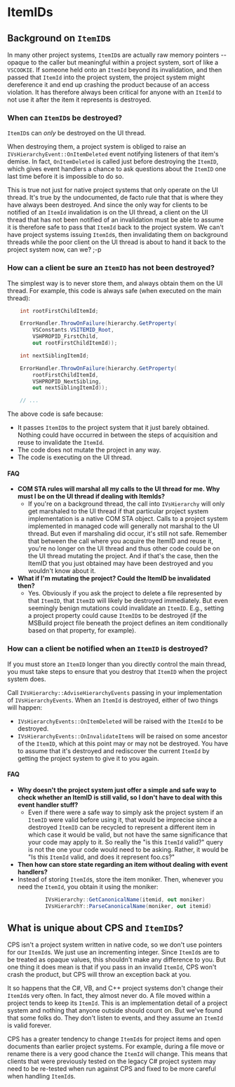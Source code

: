 ﻿ItemIDs
=======

Background on `ItemID`s
---------------------

In many other project systems, `ItemID`s are actually raw memory pointers -- 
opaque to the caller but meaningful within a project system, sort of like 
a `VSCOOKIE`. If someone held onto an `ItemId` beyond its invalidation, and 
then passed that `ItemId` into the project system, the project system might 
dereference it and end up crashing the product because of an access violation. 
It has therefore always been critical for anyone with an `ItemId` to not use 
it after the item it represents is destroyed.

### When can `ItemID`s be destroyed?

`ItemID`s can *only* be destroyed on the UI thread. 

When destroying them, a project system is obliged to raise an
`IVsHierarchyEvent::OnItemDeleted` event notifying listeners of that item's
demise. In fact, `OnItemDeleted` is called just before destroying the `ItemID`,
which gives event handlers a chance to ask questions about the `ItemID` one
last time before it is impossible to do so.

This is true not just for native project systems that only operate on
the UI thread. It's true by the undocumented, de facto rule that that is
where they have always been destroyed. And since the only way for clients
to be notified of an `ItemId` invalidation is on the UI thread, a client on
the UI thread that has not been notified of an invalidation must be able
to assume it is therefore safe to pass that `ItemId` back to the project
system. We can't have project systems issuing `ItemId`s, then invalidating
them on background threads while the poor client on the UI thread is about
to hand it back to the project system now, can we? ;-p

### How can a client be sure an `ItemID` has not been destroyed?

The simplest way is to never store them, and always obtain them on the UI
thread. For example, this code is always safe (when executed on the main
thread):

```csharp
    int rootFirstChildItemId;

    ErrorHandler.ThrowOnFailure(hierarchy.GetProperty(
        VSConstants.VSITEMID_Root,
        VSHPROPID_FirstChild,
        out rootFirstChildItemId));

    int nextSiblingItemId;

    ErrorHandler.ThrowOnFailure(hierarchy.GetProperty(
        rootFirstChildItemId,
        VSHPROPID_NextSibling,
        out nextSiblingItemId));

    // ...
```

The above code is safe because:

- It passes `ItemID`s to the project system that it just barely obtained.
  Nothing could have occurred in between the steps of acquisition and
  reuse to invalidate the `ItemId`.
- The code does not mutate the project in any way. 
- The code is executing on the UI thread.
    
#### FAQ

- **COM STA rules will marshal all my calls to the UI thread for me. 
    Why must I be on the UI thread if dealing with ItemIds?**
  - If you're on a background thread, the call into `IVsHierarchy` will 
    only get marshaled to the UI thread if that particular project system
    implementation is a native COM STA object. Calls to a project system
    implemented in managed code will generally not marshal to the UI thread.
    But even if marshaling did occur, it's still not safe. Remember that
    between the call where you acquire the ItemID and reuse it, you're no
    longer on the UI thread and thus other code could be on the UI thread
    mutating the project. And if that's the case, then the ItemID that you
    just obtained may have been destroyed and you wouldn't know about it.
- **What if I'm mutating the project? Could the ItemID be invalidated then?**
  - Yes. Obviously if you ask the project to delete a file represented
    by that `ItemID`, that `ItemID` will likely be destroyed immediately. But
    even seemingly benign mutations could invalidate an `ItemID`. E.g.,
    setting a project property could cause `ItemID`s to be destroyed (if the
    MSBuild project file beneath the project defines an item conditionally
    based on that property, for example). 

### How can a client be notified when an `ItemID` is destroyed?

If you must store an `ItemID` longer than you directly control the main
thread, you must take steps to ensure that you destroy that `ItemID` when
the project system does. 

Call `IVsHierarchy::AdviseHierarchyEvents` passing in your implementation
of `IVsHierarchyEvents`. When an `ItemId` is destroyed, either of two things
will happen:

- `IVsHierarchyEvents::OnItemDeleted` will be raised with the `ItemId` to be 
  destroyed.
- `IVsHierarchyEvents::OnInvalidateItems` will be raised on some ancestor 
  of the `ItemID`, which at this point may or may not be destroyed. You have 
  to assume that it's destroyed and rediscover the current `ItemId` by 
  getting the project system to give it to you again.

#### FAQ

- **Why doesn't the project system just offer a simple and safe way to check
  whether an ItemID is still valid, so I don't have to deal with this event
  handler stuff?**
  - Even if there were a safe way to simply ask the project system if an
    `ItemID` were valid before using it, that would be imprecise since a
    destroyed `ItemID` can be recycled to represent a different item in which
    case it would be valid, but not have the same significance that your code
    may apply to it.
    So really the "is this `ItemId` valid?" query is not the one your code would
    need to be asking. Rather, it would be "Is this `ItemId` valid, and does it
    represent foo.cs?" 
- **Then how can store state regarding an item without dealing with event 
  handlers?**
 - Instead of storing `ItemId`s, store the item moniker. Then, whenever you
   need the `ItemId`, you obtain it using the moniker:

```csharp
            IVsHierarchy::GetCanonicalName(itemid, out moniker)
            IVsHierarchY::ParseCanonicalName(moniker, out itemid)
```

What is unique about CPS and `ItemID`s? 
--------------------------------------

CPS isn't a project system written in native code, so we don't use pointers
for our `ItemId`s. We just use an incrementing integer. Since `ItemId`s are
to be treated as opaque values, this shouldn't make any difference to you.
But one thing it does mean is that if you pass in an invalid `ItemId`, CPS
won't crash the product, but CPS will throw an exception back at you. 

It so happens that the C#, VB, and C++ project systems don't change their
`ItemId`s very often. In fact, they almost never do. A file moved within a
project tends to keep its `ItemId`. This is an implementation detail of a
project system and nothing that anyone outside should count on. But we've
found that some folks do. They don't listen to events, and they assume an
`ItemId` is valid forever. 

CPS has a greater tendency to change `ItemId`s for project items and open
documents than earlier project systems. For example, during a file move
or rename there is a very good chance the `ItemId` will change. This means
that clients that were previously tested on the legacy C# project system
may need to be re-tested when run against CPS and fixed to be more careful
when handling `ItemId`s.
